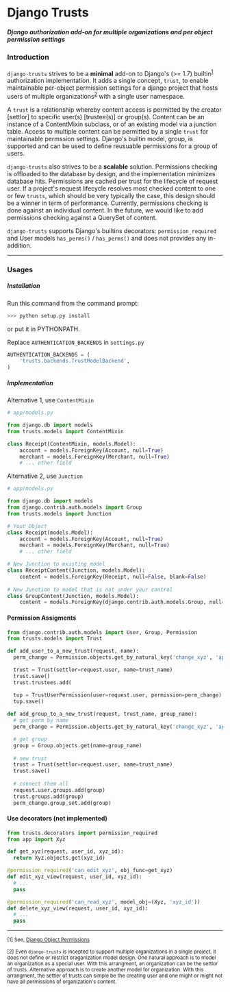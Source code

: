 # Django Trusts

##### Django authorization add-on for multiple organizations and per object permission settings

### Introduction 
`django-trusts` strives to be a **minimal** add-on to Django's (>= 1.7) builtin<sup>[1](#footnote1)</sup> authorization implementation. It adds a single concept, `trust`, to enable maintainable per-object permission settings for a django project that hosts users of multiple organizations<sup>[2](#footnote2)</sup> with a single user namespace.

A `trust` is a relationship whereby content access is permitted by the creator [settlor] to specific user(s) [trustee(s)] or group(s). Content can be an instance of a ContentMixin subclass, or of an existing model via a junction table. Access to multiple content can be permitted by a single `trust` for maintainable permssion settings. Django's builtin model, group, is supported and can be used to define reusuable permissions for a group of users.

`django-trusts` also strives to be a **scalable** solution. Permissions checking is offloaded to the database by design, and the implementation minimizes database hits. Permissions are cached per trust for the lifecycle of request user. If a project's request lifecycle resolves most checked content to one or few `trusts`, which should be very typically the case, this design should be a winner in term of performance. Currently, permissions checking is done against an individual content. In the future, we would like to add permissions checking against a QuerySet of content.

`django-trusts` supports Django's builtins decorators: `permission_required` and User models `has_perms()` / `has_perms()` and does not provides any in-addition.

---

### Usages

#####  Installation
Run this command from the command prompt:

```bash
>>> python setup.py install
```

or put it in PYTHONPATH.

Replace `AUTHENTICATION_BACKENDS` in `settings.py`

```python
AUTHENTICATION_BACKENDS = (
    'trusts.backends.TrustModelBackend',
)
```

#####  Implementation

Alternative 1, use `ContentMixin`

```python
# app/models.py 

from django.db import models
from trusts.models import ContentMixin

class Receipt(ContentMixin, models.Model):
    account = models.ForeignKey(Account, null=True)
    merchant = models.ForeignKey(Merchant, null=True)
    # ... other field
```


Alternative 2, use `Junction`

```python
# app/models.py 

from django.db import models
from django.contrib.auth.models import Group
from trusts.models import Junction

# Your Object
class Receipt(models.Model):
    account = models.ForeignKey(Account, null=True)
    merchant = models.ForeignKey(Merchant, null=True)
    # ... other field

# New Junction to existing model
class ReceiptContent(Junction, models.Model):
    content = models.ForeignKey(Receipt, null=False, blank=False)
    
# New Junction to model that is not under your control
class GroupContent(Junction, models.Model):
    content = models.ForeignKey(django.contrib.auth.models.Group, null=False, blank=False)
```

#### Permission Assigments

```python
from django.contrib.auth.models import User, Group, Permission
from trusts.models import Trust

def add_user_to_a_new_trust(request, name):
  perm_change = Permission.objects.get_by_natural_key('change_xyz', 'app', 'xyz')

  trust = Trust(settlor=request.user, name=trust_name)
  trust.save()
  trust.trustees.add(

  tup = TrustUserPermission(user=request.user, permission=perm_change)
  tup.save()
  
def add_group_to_a_new_trust(request, trust_name, group_name):
  # get perm by name
  perm_change = Permission.objects.get_by_natural_key('change_xyz', 'app', 'xyz')

  # get group
  group = Group.objects.get(name=group_name)
  
  # new trust
  trust = Trust(settlor=request.user, name=trust_name)
  trust.save()
  
  # connect them all
  request.user.groups.add(group)
  trust.groups.add(group)
  perm_change.group_set.add(group)

```


#### Use decorators (not implemented)

```python
from trusts.decorators import permission_required
from app import Xyz

def get_xyz(request, user_id, xyz_id):
  return Xyz.objects.get(xyz_id)

@permission_required('can_edit_xyz', obj_func=get_xyz)
def edit_xyz_view(request, user_id, xyz_id):
  # ...
  pass

@permission_required('can_read_xyz', model_obj=(Xyz, 'xyz_id'))
def delete_xyz_view(request, user_id, xyz_id):
  # ...
  pass
```

---

<sup id="footnote1">[1] See, [Django Object Permissions](https://github.com/djangoadvent/djangoadvent-articles/blob/master/1.2/06_object-permissions.rst)</sup>

<sup id="footnote2">[2] Even `django-trusts` is incepted to support multiple organizations in a single project, it does not define or restrict oraganization model design. One natural approach is to model an organization as a special user. With this arrangment, an organization can be the settlor of trusts. Alternative approach is to create another model for organization. With this arrangment, the settler of trusts can simple be the creating user and one might or might not have all permissions of organization's content.</sup>
